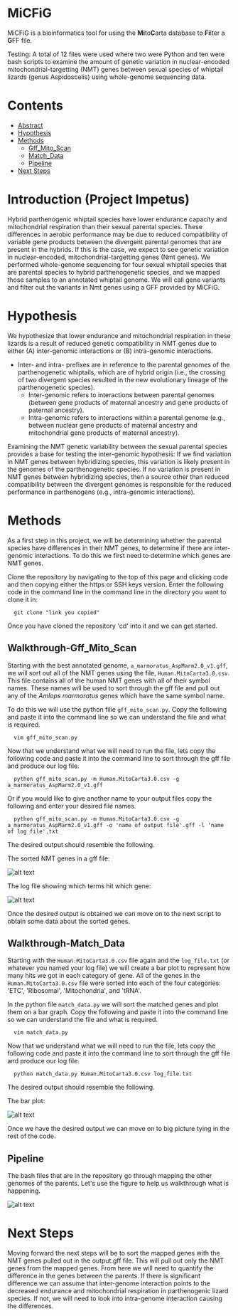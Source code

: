 # MiCFiG
MiCFiG is a bioinformatics tool for using the **Mi**to**C**arta database to **Fi**lter a **G**FF file.

Testing: A total of 12 files were used where two were Python and ten were bash scripts to examine the amount of genetic variation in nuclear-encoded mitochondrial-targetting (NMT) genes between sexual species of whiptail lizards (genus Aspidoscelis) using whole-genome sequencing data.

# Contents

- [Abstract](#abstract)
- [Hypothesis](#hypothesis)
- [Methods](#methods)
  - [Gff_Mito_Scan](#walkthrough-Gff_Mito_Scan)
  - [Match_Data](#walkthrough-Match_Data)
  - [Pipeline](#pipeline)
- [Next Steps](#nextsteps)

# Introduction (Project Impetus)

 Hybrid parthenogenic whiptail species have lower endurance capacity and mitochondrial respiration than their sexual parental species. These differences in aerobic performance may be due to reduced compatibility of variable gene products between the divergent parental genomes that are present in the hybrids. If this is the case, we expect to see genetic variation in nuclear-encoded, mitochondrial-targetting genes (Nmt genes). We performed whole-genome sequencing for four sexual whiptail species that are parental species to hybrid parthenogenetic species, and we mapped those samples to an annotated whiptail genome. We will call gene variants and filter out the variants in Nmt genes using a GFF provided by MiCFiG.

# Hypothesis
We hypothesize that lower endurance and mitochondrial respiration in these lizards is a result of reduced genetic compatibility in NMT genes due to either 
(A) inter-genomic interactions or (B) intra-genomic interactions. 
- Inter- and intra- prefixes are in reference to the parental genomes of the parthenogenetic whiptails, which are of hybrid origin (i.e., the crossing of two divergent species resulted in the new evolutionary lineage of the parthenogenetic species).
  - Inter-genomic refers to interactions between parental genomes (between gene products of maternal ancestry and gene products of paternal ancestry).
  - Intra-genomic refers to interactions within a parental genome (e.g., between nuclear gene products of maternal ancestry and mitochondrial gene products of maternal ancestry). 

Examining the NMT genetic variability between the sexual parental species provides a base for testing the inter-genomic hypothesis: If we find variation in NMT genes between hybridizing species, this variation is likely present in the genomes of the parthenogenetic species. If no variation is present in NMT genes between hybridizing species, then a source other than reduced compatibility between the divergent genomes is responsible for the reduced performance in parthenogens (e.g., intra-genomic interactions). 

# Methods
As a first step in this project, we will be determining whether the parental species have differences in their NMT genes, to determine if there are inter-genomic interactions. To do this we first need to determine which genes are NMT genes. 

Clone the repository by navigating to the top of this page and clicking code and then copying either the https or SSH keys version. Enter the following code in the command line in the command line in the directory you want to clone it in:

  ```
    git clone "link you copied"
  ```

Once you have cloned the repository 'cd' into it and we can get started. 

## Walkthrough-Gff_Mito_Scan

Starting with the best annotated genome, `a_marmoratus_AspMarm2.0_v1.gff`, we will sort out all of the NMT genes using the file, `Human.MitoCarta3.0.csv`. This file contains all of the human NMT genes with all of their symbol names. These names will be used to sort through the gff file and pull out any of the *Amlops marmoratus* genes which have the same symbol name. 

To do this we will use the python filie `gff_mito_scan.py`. Copy the following and paste it into the command line so we can understand the file and what is required. 

  ```
    vim gff_mito_scan.py
  ```

Now that we understand what we will need to run the file, lets copy the following code and paste it into the command line to sort through the gff file and produce our log file. 

  ```
    python gff_mito_scan.py -m Human.MitoCarta3.0.csv -g a_marmoratus_AspMarm2.0_v1.gff
  ```

Or if you would like to give another name to your output files copy the following and enter your desired file names. 

  ```
    python gff_mito_scan.py -m Human.MitoCarta3.0.csv -g a_marmoratus_AspMarm2.0_v1.gff -o 'name of output file'.gff -l 'name of log file'.txt
  ```

The desired output should resemble the following.

The sorted NMT genes in a gff file:

![alt text](NMTgff.png "NMT Sorted Genes gff File")

The log file showing which terms hit which gene:

![alt text](Log.png "Log File with hits")

Once the desired output is obtained we can move on to the next script to obtain some data about the sorted genes. 

## Walkthrough-Match_Data

Starting with the `Human.MitoCarta3.0.csv` file again and the `log_file.txt` (or whatever you named your log file) we will create a bar plot to represent how many hits we got in each category of gene. All of the genes in the `Human.MitoCarta3.0.csv` file were sorted into each of the four categories: 'ETC', 'Ribosomal', 'Mitochondria', and 'tRNA'. 

In the python file `match_data.py` we will sort the matched genes and plot them on a bar graph. Copy the following and paste it into the command line so we can understand the file and what is required. 

  ```
    vim match_data.py
  ```

Now that we understand what we will need to run the file, lets copy the following code and paste it into the command line to sort through the gff file and produce our log file. 

  ```
    python match_data.py Human.MitoCarta3.0.csv log_file.txt
  ```

The desired output should resemble the following.

The bar plot:

![alt text](Bar_Plt.png "Bar Plot of Figure Data")

Once we have the desired output we can move on to big picture tying in the rest of the code.


## Pipeline

The bash files that are in the repository go through mapping the other genomes of the parents. Let's use the figure to help us walkthrough what is happening.

![alt text](NMTPipline.PNG "dBar Plot of Figure Data")

# Next Steps

Moving forward the next steps will be to sort the mapped genes with the NMT genes pulled out in the output.gff file. This will pull out only the NMT genes from the mapped genes. From here we will need to quantify the difference in the genes between the parents. If there is significant difference we can assume that inter-genome interaction points to the decreased endurance and mitochondrial respiration in parthenogenic lizard species. If not, we will need to look into intra-genome interaction causing the differences. 





